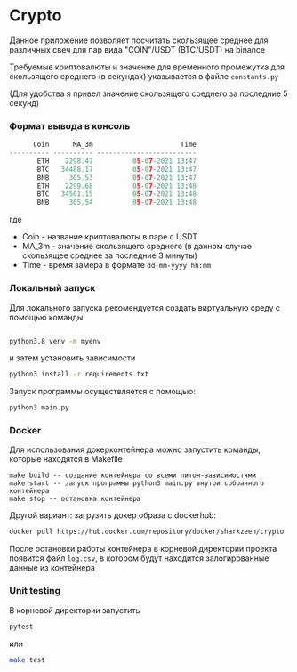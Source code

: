 # Crypto
Данное приложение позволяет посчитать скользящее среднее для различных свеч для пар вида "COIN"/USDT (BTC/USDT) на binance

Требуемые криптовалюты и значение для временного промежутка для скользящего среднего (в секундах) указывается в файле `constants.py`

(Для удобства я привел значение скользящего среднего за последние 5 секунд)

### Формат вывода в консоль

```python
      Coin      MA_3m                      Time
---------- ---------- -------------------------
       ETH    2298.47          05-07-2021 13:47
       BTC   34488.17          05-07-2021 13:47
       BNB     305.53          05-07-2021 13:47
       ETH    2299.68          05-07-2021 13:48
       BTC   34501.15          05-07-2021 13:48
       BNB     305.54          05-07-2021 13:48
```

где
* Coin - название криптовалюты в паре c USDT
* MA_3m - значение скользящего среднего (в данном случае скользящее среднее за последние 3 минуты)
* Time - время замера в формате `dd-mm-yyyy hh:mm`

### Локальный запуск
Для локального запуска рекомендуется создать виртуальную среду с помощью команды

```sh

python3.8 venv -m myenv
```

и затем установить зависимости

```sh
python3 install -r requirements.txt
```

Запуск программы осуществляется с помощью:
```sh
python3 main.py
```

### Docker

Для использования докерконтейнера можно запустить команды, которые находятся в Makefile

```Make
make build -- создание контейнера со всеми питон-зависимостями
make start -- запуск программы python3 main.py внутри собранного контейнера
make stop -- остановка контейнера
```

Другой вариант: загрузить докер образа с dockerhub:

```sh
docker pull https://hub.docker.com/repository/docker/sharkzeeh/crypto
```

После остановки работы контейнера в корневой директории проекта появится файл `log.csv`, в котором будут находится залогированные данные из контейнера

### Unit testing
В корневой директории запустить
```sh
pytest
```
или

```sh
make test
```